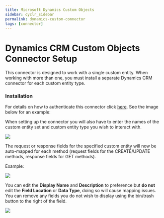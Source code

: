 ```yaml
---
title: Microsoft Dynamics Custom Objects
sidebar: cyclr_sidebar
permalink: dynamics-custom-connector
tags: [connector]
---
```


# Dynamics CRM Custom Objects Connector Setup #

This connector is designed to work with a single custom entity. When working with more than one, you must install a separate Dynamics CRM connector for each custom entity type.

### Installation

For details on how to authenticate this connector click [here](dynamics-crm-online.md). See the image below for an example:

When setting up the connector you will also have to enter the names of the custom entity set and custom entity type you wish to interact with. 

![](../images/dynamics_custom_objects_updated_1.png)

The request or response fields for the specified custom entity will now be auto-mapped for each method (request fields for the CREATE/UPDATE methods, response fields for GET methods). 

Example:

![](../images/dynamics_custom_objects_updated_2.png)

You can edit the **Display Name** and **Description** to preference but **do not** edit the **Field Location** or **Data Type**, doing so will cause mapping issues. You can remove any fields you do not wish to display using the bin/trash button to the right of the field.

![](../images/dynamics_custom_objects_updated_3.png)
